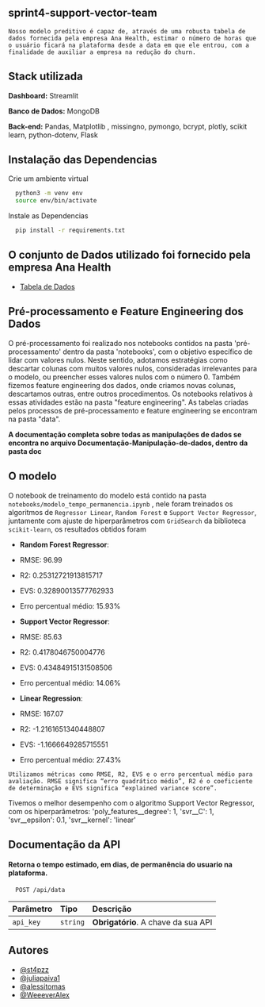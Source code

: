 
## sprint4-support-vector-team
`Nosso modelo preditivo é capaz de, através de uma robusta tabela de dados fornecida pela empresa Ana Health, estimar o número de horas que o usuário ficará na plataforma desde a data em que ele entrou, com a finalidade de auxiliar a empresa na redução do churn.`


## Stack utilizada

**Dashboard:** Streamlit

**Banco de Dados:** MongoDB

**Back-end:** Pandas, Matplotlib , missingno, pymongo, bcrypt, plotly, scikit learn, python-dotenv, Flask


## Instalação das Dependencias

Crie um ambiente virtual

```bash
  python3 -m venv env
  source env/bin/activate
```

Instale as Dependencias 

```bash
  pip install -r requirements.txt
```
    
## O conjunto de Dados utilizado foi fornecido pela empresa Ana Health

 - [Tabela de Dados](https://docs.google.com/spreadsheets/d/1ku3RbAe_BQFqSxfEgbJARmUMaKEidGqvWo-xh-E7XE0/edit#gid=841451143)

## Pré-processamento  e Feature Engineering dos Dados

O pré-processamento foi realizado nos notebooks contidos
na pasta 'pré-processamento' dentro da pasta 'notebooks', com o objetivo específico de lidar
com valores nulos. Neste sentido, adotamos estratégias como descartar colunas com
muitos valores nulos, consideradas irrelevantes para o modelo, ou preencher esses valores
nulos com o número 0. Também fizemos feature engineering dos dados, onde criamos novas colunas, 
descartamos outras, entre outros procedimentos. Os notebooks relativos à essas atividades estão na 
pasta "feature engineering". As tabelas criadas pelos processos de pré-processamento e feature engineering se 
encontram na pasta "data".

**A documentação completa sobre todas as manipulações de dados se encontra no arquivo Documentação-Manipulação-de-dados, dentro da pasta doc**

## O modelo

O notebook de treinamento do modelo está contido na pasta `notebooks/modelo_tempo_permanencia.ipynb` , nele foram treinados os algoritmos de `Regressor Linear`, `Random Forest` e `Support Vector Regressor`, juntamente com ajuste de hiperparâmetros com `GridSearch` da biblioteca `scikit-learn`, os resultados obtidos foram

- **Random Forest Regressor**: 
- RMSE: 96.99
- R2: 0.25312721913815717
 - EVS: 0.32890013577762933 
- Erro percentual médio: 15.93% 

- **Support Vector Regressor**: 
- RMSE: 85.63
- R2: 0.4178046750004776 
- EVS: 0.43484915131508506
- Erro percentual médio: 14.06% 

- **Linear Regression**:
- RMSE: 167.07
- R2: -1.2161651340448807
- EVS: -1.1666649285715551 
- Erro percentual médio: 27.43% 

`Utilizamos métricas como RMSE, R2, EVS e o erro percentual médio para avaliação.
RMSE significa “erro quadrático médio”, R2 é o coeficiente de determinação e EVS significa
“explained variance score”.`

Tivemos o melhor desempenho com o algoritmo Support Vector Regressor, com os hiperparâmetros: 
'poly_features__degree': 1, 
'svr__C': 1, 
'svr__epsilon': 0.1, 
'svr__kernel': 'linear'

## Documentação da API

#### Retorna o tempo estimado, em dias, de permanência do usuario na plataforma.

```http
  POST /api/data
```

| Parâmetro   | Tipo       | Descrição                           |
| :---------- | :--------- | :---------------------------------- |
| `api_key` | `string` | **Obrigatório**. A chave da sua API |



## Autores

- [@st4pzz](https://github.com/st4pzz)
- [@juliapaiva1](https://github.com/juliapaiva1)
- [@alessitomas](https://github.com/alessitomas)
- [@WeeeverAlex](https://github.com/WeeeverAlex)


